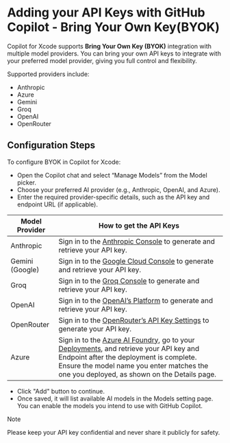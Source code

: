 # Adding your API Keys with GitHub Copilot -  Bring Your Own Key(BYOK)


Copilot for Xcode supports **Bring Your Own Key (BYOK)** integration with multiple model providers. You can bring your own API keys to integrate with your preferred model provider, giving you full control and flexibility.

Supported providers include:
- Anthropic
- Azure
- Gemini
- Groq
- OpenAI
- OpenRouter


## Configuration Steps


To configure BYOK in Copilot for Xcode:

- Open the Copilot chat and select “Manage Models” from the Model picker.
- Choose your preferred AI provider (e.g., Anthropic, OpenAI, and Azure).
- Enter the required provider-specific details, such as the API key and endpoint URL (if applicable).


| Model Provider    | How to get the API Keys                                                                                     |
|-------------------|------------------------------------------------------------------------------------------------------------|
| Anthropic         | Sign in to the [Anthropic Console](https://console.anthropic.com/dashboard) to generate and retrieve your API key.  |
| Gemini (Google)   | Sign in to the [Google Cloud Console](https://aistudio.google.com/app/apikey) to generate and retrieve your API key.                             |
| Groq              | Sign in to the [Groq Console](https://console.groq.com/keys) to generate and retrieve your API key.        |
| OpenAI            | Sign in to the [OpenAI’s Platform](https://platform.openai.com/api-keys) to generate and retrieve your API key.    |
| OpenRouter        | Sign in to the [OpenRouter’s API Key Settings](https://openrouter.ai/settings/keys) to generate your API key. |
| Azure             | Sign in to the [Azure AI Foundry](https://ai.azure.com/), go to your [Deployments](https://ai.azure.com/resource/deployments/), and retrieve your API key and Endpoint after the deployment is complete. Ensure the model name you enter matches the one you deployed, as shown on the Details page.|


- Click "Add" button to continue.
- Once saved, it will list available AI models in the Models setting page. You can enable the models you intend to use with GitHub Copilot.

> [!NOTE]
> Please keep your API key confidential and never share it publicly for safety.
  
